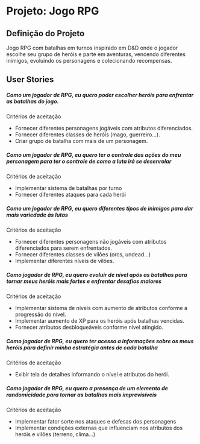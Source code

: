 # Projeto: Jogo RPG
## Definição do Projeto
Jogo RPG com batalhas em turnos inspirado em D&D onde o jogador escolhe seu grupo de heróis e parte em aventuras, vencendo diferentes inimigos, evoluindo os personagens e colecionando recompensas.

## User Stories
##### Como um jogador de RPG, eu quero poder escolher heróis para enfrentar as batalhas do jogo.

Critérios de aceitação
- Fornecer diferentes personagens jogáveis com atributos diferenciados.
- Fornecer diferentes classes de heróis (mago, guerreiro...).
- Criar grupo de batalha com mais de um personagem.

##### Como um jogador de RPG, eu quero ter o controle das ações do meu personagem para ter o controle de como a luta irá se desenrolar

Critérios de aceitação
- Implementar sistema de batalhas por turno
- Fornecer diferentes ataques para cada herói

##### Como um jogador de RPG, eu quero diferentes tipos de inimigos para dar mais variedade às lutas

Critérios de aceitação
- Fornecer diferentes personagens não jogáveis com atributos diferenciados para serem enfrentados.
- Fornecer diferentes classes de vilôes (orcs, undead...)
- Implementar diferentes níveis de vilôes.

##### Como jogador de RPG, eu quero evoluir de nível após as batalhas para tornar meus heróis mais fortes e enfrentar desafios maiores

Critérios de aceitação
- Implementar sistema de níveis com aumento de atributos conforme a progressão do nível.
- Implementar aumento de XP para os heróis após batalhas vencidas.
- Fornecer atributos desbloqueáveis conforme nível atingido.

##### Como jogador de RPG, eu quero ter acesso a informações sobre os meus heróis para definir minha estratégia antes de cada batalha

Critérios de aceitação
- Exibir tela de detalhes informando o nível e atributos do herói.

##### Como jogador de RPG, eu quero a presença de um elemento de randomicidade para tornar as batalhas mais imprevisíveis

Critérios de aceitação
- Implementar fator sorte nos ataques e defesas dos personagens
- Implementar condições externas que influenciam nos atributos dos heróis e vilôes (terreno, clima...)

